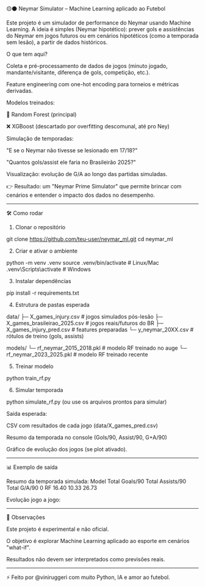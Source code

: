 🟡⚫ Neymar Simulator – Machine Learning aplicado ao Futebol

Este projeto é um simulador de performance do Neymar usando Machine Learning.
A ideia é simples (Neymar hipotético): prever gols e assistências do Neymar em jogos futuros ou em cenários hipotéticos (como a temporada sem lesão), a partir de dados históricos.

O que tem aqui? 

Coleta e pré-processamento de dados de jogos (minuto jogado, mandante/visitante, diferença de gols, competição, etc.).

Feature engineering com one-hot encoding para torneios e métricas derivadas.

Modelos treinados:

🎯 Random Forest (principal)

❌ XGBoost (descartado por overfitting descomunal, até pro Ney)


Simulação de temporadas:

"E se o Neymar não tivesse se lesionado em 17/18?"

"Quantos gols/assist ele faria no Brasileirão 2025?"


Visualização: evolução de G/A ao longo das partidas simuladas.


👉 Resultado: um "Neymar Prime Simulator" que permite brincar com cenários e entender o impacto dos dados no desempenho.


---

🛠️ Como rodar

1. Clonar o repositório

git clone https://github.com/teu-user/neymar_ml.git
cd neymar_ml

2. Criar e ativar o ambiente

python -m venv .venv
source .venv/bin/activate  # Linux/Mac
.venv\Scripts\activate     # Windows

3. Instalar dependências

pip install -r requirements.txt

4. Estrutura de pastas esperada

data/
 ├─ X_games_injury.csv          # jogos simulados pós-lesão
 ├─ X_games_brasileirao_2025.csv # jogos reais/futuros do BR
 ├─ X_games_injury_pred.csv     # features preparadas
 └─ y_neymar_20XX.csv           # rótulos de treino (gols, assists)

models/
 └─ rf_neymar_2015_2018.pkl     # modelo RF treinado no auge
 └─ rf_neymar_2023_2025.pkl     # modelo RF treinado recente

5. Treinar modelo

python train_rf.py

6. Simular temporada

python simulate_rf.py (ou use os arquivos prontos para simular)

Saída esperada:

CSV com resultados de cada jogo (data/X_games_pred.csv)

Resumo da temporada no console (Gols/90, Assist/90, G+A/90)

Gráfico de evolução dos jogos (se plot ativado).



---

📊 Exemplo de saída

Resumo da temporada simulada:
  Model  Total Goals/90  Total Assists/90  Total G/A/90
0    RF       16.40              10.33         26.73

Evolução jogo a jogo:



---

📌 Observações

Este projeto é experimental e não oficial.

O objetivo é explorar Machine Learning aplicado ao esporte em cenários "what-if".

Resultados não devem ser interpretados como previsões reais.



---

⚡ Feito por @viniruggeri com muito Python, IA e amor ao futebol.
